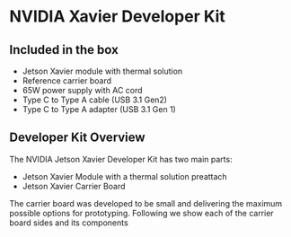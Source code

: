 # NVIDIA Xavier Developer Kit
## Included in the box
- Jetson Xavier module with thermal solution
- Reference carrier board
- 65W power supply with AC cord
- Type C to Type A cable (USB 3.1 Gen2)
- Type C to Type A adapter (USB 3.1 Gen 1)

## Developer Kit Overview
The NVIDIA Jetson Xavier Developer Kit has two main parts:

- Jetson Xavier Module with a thermal solution preattach
- Jetson Xavier Carrier Board  

The carrier board was developed to be small and delivering the maximum possible options for prototyping. Following we show each of the carrier board sides and its components
